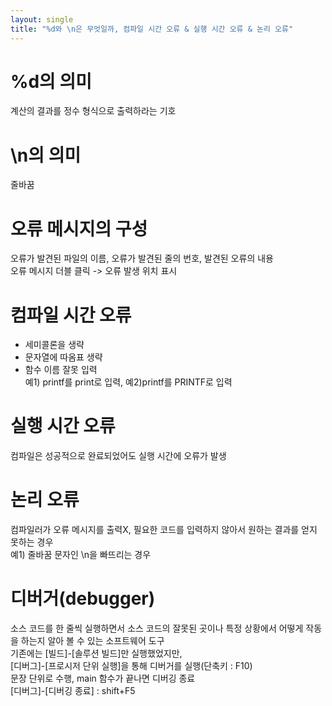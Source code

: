 ```yaml
---
layout: single
title: "%d와 \n은 무엇일까, 컴파일 시간 오류 & 실행 시간 오류 & 논리 오류"
---
```


# %d의 의미

계산의 결과를 정수 형식으로 출력하라는 기호

# \n의 의미

줄바꿈

# 오류 메시지의 구성

오류가 발견된 파일의 이름, 오류가 발견된 줄의 번호, 발견된 오류의 내용   
오류 메시지 더블 클릭 -> 오류 발생 위치 표시

# 컴파일 시간 오류

* 세미콜론을 생략
* 문자열에 따옴표 생략
* 함수 이름 잘못 입력   
예1) printf를 print로 입력, 예2)printf를 PRINTF로 입력

# 실행 시간 오류

컴파일은 성공적으로 완료되었어도 실행 시간에 오류가 발생

# 논리 오류

컴파일러가 오류 메시지를 출력X, 필요한 코드를 입력하지 않아서 원하는 결과를 얻지 못하는 경우   
예1) 줄바꿈 문자인 \n을 빠뜨리는 경우

# 디버거(debugger)

소스 코드를 한 줄씩 실행하면서 소스 코드의 잘못된 곳이나 특정 상황에서 어떻게 작동을 하는지 알아 볼 수 있는 소프트웨어 도구   
기존에는 [빌드]-[솔루션 빌드]만 실행했었지만,   
[디버그]-[프로시저 단위 실행]을 통해 디버거를 실행(단축키 : F10)   
문장 단위로 수행, main 함수가 끝나면 디버깅 종료   
[디버그]-[디버깅 종료] : shift+F5   
